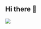 ## Hi there 👋

<html>
  <head>
    <body>
      <img src=" https://miro.medium.com/v2/resize:fit:1400/1*qdAW1TjCN57h1lbuuzvchg.gif"/>
    </body>
  </head>
</html>
